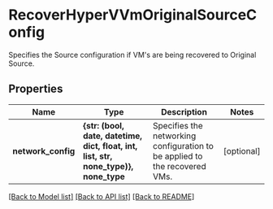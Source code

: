 # RecoverHyperVVmOriginalSourceConfig

Specifies the Source configuration if VM's are being recovered to Original Source.

## Properties
Name | Type | Description | Notes
------------ | ------------- | ------------- | -------------
**network_config** | **{str: (bool, date, datetime, dict, float, int, list, str, none_type)}, none_type** | Specifies the networking configuration to be applied to the recovered VMs. | [optional] 

[[Back to Model list]](../README.md#documentation-for-models) [[Back to API list]](../README.md#documentation-for-api-endpoints) [[Back to README]](../README.md)


